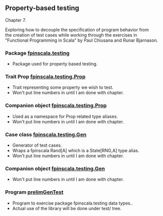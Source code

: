 ## Property-based testing

Chapter 7.

Exploring how to decouple the specification of program behavior from<br>
the creation of test cases while working through the exercises in<br>
"Functional Programming in Scala" by Paul Chiusana and Runar Bjarnason.

### Package [fpinscala.testing](Gen.scala)
* Package used for property based testing.

### Trait Prop [fpinscala.testing.Prop](https://github.com/grscheller/scheller-linux-archive/blob/master/fpinscala/src/main/scala/fpinscala/testing/Gen.scala)
* Trait representing some property we wish to test.
* Won't put line numbers in until I am done with chapter.

### Companion object [fpinscala.testing.Prop](https://github.com/grscheller/scheller-linux-archive/blob/master/fpinscala/src/main/scala/fpinscala/testing/Gen.scala)
* Used as a namespace for Prop related type aliases.
* Won't put line numbers in until I am done with chapter.

### Case class [fpinscala.testing.Gen](https://github.com/grscheller/scheller-linux-archive/blob/master/fpinscala/src/main/scala/fpinscala/testing/Gen.scala)
* Generator of test cases.
* Wraps a fpinscala Rand[A] which is a State[RNG,A] type alias.
* Won't put line numbers in until I am done with chapter.

### Companion object [fpinscala.testing.Gen](https://github.com/grscheller/scheller-linux-archive/blob/master/fpinscala/src/main/scala/fpinscala/testing/Gen.scala)
* Won't put line numbers in until I am done with chapter.

### Program [prelimGenTest](exerciseCode/prelimGenTest.scala)
* Program to exercise package fpinscala.testing data types..
* Actual use of the library will be done under test/ tree.

